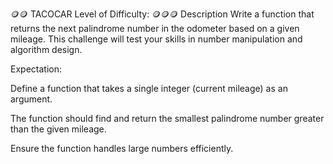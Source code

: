 🪙🪙 TACOCAR
Level of Difficulty: 🪙🪙🪙
Description
Write a function that returns the next palindrome number in the odometer based on a given mileage. This challenge will test your skills in number manipulation and algorithm design.

Expectation:

Define a function that takes a single integer (current mileage) as an argument.

The function should find and return the smallest palindrome number greater than the given mileage.

Ensure the function handles large numbers efficiently.